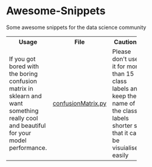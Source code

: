 # Awesome-Snippets
Some awesome snippets for the data science community


<table style="width:70%">
  <tr>
    <th>Usage</th>  
    <th>File</th>
    <th>Cautions</th> 
  </tr>
  
  <tr>
    <td>If you got bored with the boring confusion matrix in sklearn and want something really cool and beautiful for your model performance.</td>
  <td> <a href="https://raw.githubusercontent.com/MayukhSobo/Awesome-Snippets/main/confusionMatrix.py">confusionMatrix.py</a></td>
    <td>Please don't use it for more than 15 class labels and keep the name of the class labels shorter so that it can be visuialised easily</td>
  </tr>
  
</table>
